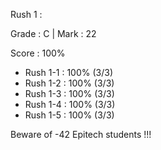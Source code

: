 Rush 1 :

Grade : C | Mark : 22

Score : 100%

- Rush 1-1 : 100% (3/3)
- Rush 1-2 : 100% (3/3)
- Rush 1-3 : 100% (3/3)
- Rush 1-4 : 100% (3/3)
- Rush 1-5 : 100% (3/3)

Beware of -42 Epitech students !!!
